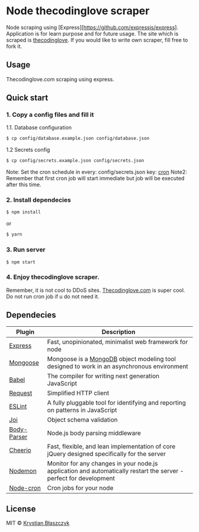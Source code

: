 # Node thecodinglove scraper
Node scraping using [Express][https://github.com/expressjs/express]. Application is for learn purpose and for future usage. 
The site which is scraped is [thecodinglove](http://thecodinglove.com).
If you would like to write own scraper, fill free to fork it. 

## Usage
Thecodinglove.com scraping using express.

## Quick start

### 1. Copy a config files and fill it

1.1. Database configuration
```sh
$ cp config/database.example.json config/database.json
```

1.2 Secrets config
```sh
$ cp config/secrets.example.json config/secrets.json
```
Note: Set the cron schedule in every: config/secrets.json key: [cron](https://github.com/ncb000gt/node-cron)
Note2: Remember that first cron job will start immediate but job will be executed after this time.

### 2. Install dependecies
```sh
$ npm install 
```
or
```sh
$ yarn
```

### 3. Run server
```sh
$ npm start
```

### 4. Enjoy thecodinglove scraper.

Remember, it is not cool to DDoS sites. [Thecodinglove.com](http://www.thecodinglove.com) is super cool. Do not run cron job if u do not need it.

## Dependecies

| Plugin | Description |
| ------ | ------ |
| [Express](https://github.com/expressjs/express) | Fast, unopinionated, minimalist web framework for node |
| [Mongoose](https://github.com/Automattic/mongoose) | Mongoose is a [MongoDB](https://www.mongodb.org/) object modeling tool designed to work in an asynchronous environment |
| [Babel](https://github.com/babel/babel) | The compiler for writing next generation JavaScript |
| [Request](https://github.com/request/request) | Simplified HTTP client |
| [ESLint](https://github.com/eslint/eslint) | A fully pluggable tool for identifying and reporting on patterns in JavaScript |
| [Joi](https://github.com/hapijs/joi) | Object schema validation |
| [Body-Parser](https://github.com/expressjs/body-parser) | Node.js body parsing middleware |
| [Cheerio](https://github.com/cheeriojs/cheerio) | Fast, flexible, and lean implementation of core jQuery designed specifically for the server |
| [Nodemon](https://github.com/remy/nodemon) | Monitor for any changes in your node.js application and automatically restart the server - perfect for development |
| [Node-cron](https://github.com/ncb000gt/node-cron) | Cron jobs for your node |

## License
MIT © [Krystian Błaszczyk](https://github.com/Krbz)
